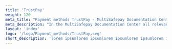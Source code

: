 ```yaml
---
title: 'TrustPay'
weight: 120
meta_title: "Payment methods TrustPay - MultiSafepay Documentation Center"
meta_description: "In the MultiSafepay Documentation Center all relevant information regarding our Plugins and API. As well as Support pages for Payment Method, Tools and General Questions. You can also find the contact details of our Support Team and Integration Team."
layout: 'index'
logo: '/logo/Payment_methods/TrustPay.svg' 
short_description: 'lorem ipsumlorem ipsumlorem ipsumlorem ipsumlorem ipsumlorem ipsumlorem ipsum'
---
```

